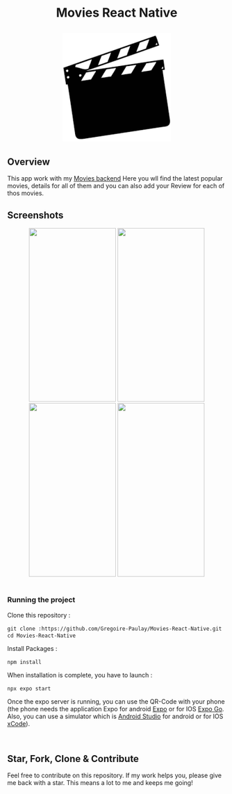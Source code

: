 <h1 align="center">
Movies React Native
</h1>

<h2 align="center">
<img width="250" alt="Movie Clap" src="/assets/image/Clap.png" >
</h2>

## Overview

This app work with my <a href="https://github.com/Gregoire-Paulay/Movies-Backend">Movies backend</a>
Here you wll find the latest popular movies, details for all of them and you can also add your Review for each of thos movies.

## Screenshots

<div align="center">
<img width="200" height="400" src="https://res.cloudinary.com/dy2ayuond/image/upload/v1708441338/movies/Movie-details-3.png"/>
<img width="200" height="400" src="https://res.cloudinary.com/dy2ayuond/image/upload/v1708441711/movies/Movie-details-2.png"/>
<img width="200" height="400" src="hhttps://res.cloudinary.com/dy2ayuond/image/upload/v1708441685/movies/Create-Review.png"/>
<img width="200" height="400" src="https://res.cloudinary.com/dy2ayuond/image/upload/v1708441271/movies/User-review.png"/>
</div>
<br/>

### Running the project

Clone this repository :

```
git clone :https://github.com/Gregoire-Paulay/Movies-React-Native.git
cd Movies-React-Native
```

Install Packages :

```
npm install
```

When installation is complete, you have to launch :

```
npx expo start
```

Once the expo server is running, you can use the QR-Code with your phone (the phone needs the application Expo for android [Expo](https://play.google.com/store/apps/details?id=host.exp.exponent&hl=fr&gl=US) or for IOS [Expo Go](https://apps.apple.com/fr/app/expo-go/id982107779).
Also, you can use a simulator which is [Android Studio](https://developer.android.com/studio) for android or for IOS [xCode](https://apps.apple.com/fr/app/xcode/id497799835?mt=12)).

<br/>

## Star, Fork, Clone & Contribute

Feel free to contribute on this repository. If my work helps you, please give me back with a star. This means a lot to me and keeps me going!
